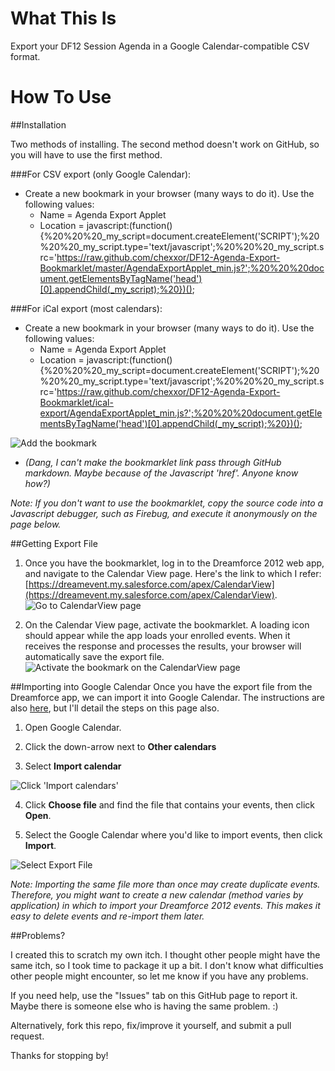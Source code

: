 What This Is
============

Export your DF12 Session Agenda in a Google Calendar-compatible CSV format.



How To Use
==========


##Installation

Two methods of installing. The second method doesn't work on GitHub, so you will have to use the first method.

###For CSV export (only Google Calendar):

- Create a new bookmark in your browser (many ways to do it). Use the following values:
    - Name = Agenda Export Applet
    - Location = javascript:(function(){%20%20%20_my_script=document.createElement('SCRIPT');%20%20%20_my_script.type='text/javascript';%20%20%20_my_script.src='https://raw.github.com/chexxor/DF12-Agenda-Export-Bookmarklet/master/AgendaExportApplet_min.js?';%20%20%20document.getElementsByTagName('head')[0].appendChild(_my_script);%20})();

###For iCal export (most calendars):

- Create a new bookmark in your browser (many ways to do it). Use the following values:
    - Name = Agenda Export Applet
    - Location = javascript:(function(){%20%20%20_my_script=document.createElement('SCRIPT');%20%20%20_my_script.type='text/javascript';%20%20%20_my_script.src='https://raw.github.com/chexxor/DF12-Agenda-Export-Bookmarklet/ical-export/AgendaExportApplet_min.js?';%20%20%20document.getElementsByTagName('head')[0].appendChild(_my_script);%20})();

![Add the bookmark](https://raw.github.com/chexxor/DF12-Agenda-Export-Bookmarklet/master/images/AddBookmark.png "Add Bookmark")

- *(Dang, I can't make the bookmarklet link pass through GitHub markdown. Maybe because of the Javascript 'href'. Anyone know how?)*

*Note: If you don't want to use the bookmarklet, copy the source code into a Javascript debugger, such as Firebug, and execute it anonymously on the page below.*


##Getting Export File
1. Once you have the bookmarklet, log in to the Dreamforce 2012 web app, and navigate to the Calendar View page. Here's the link to which I refer: [https://dreamevent.my.salesforce.com/apex/CalendarView](https://dreamevent.my.salesforce.com/apex/CalendarView).
![Go to CalendarView page](https://raw.github.com/chexxor/DF12-Agenda-Export-Bookmarklet/master/images/CalendarView.png "Go to CalendarView page")

2. On the Calendar View page, activate the bookmarklet. A loading icon should appear while the app loads your enrolled events. When it receives the response and processes the results, your browser will automatically save the export file.
![Activate the bookmark on the CalendarView page](https://raw.github.com/chexxor/DF12-Agenda-Export-Bookmarklet/master/images/BookmarkInBar.png "Activate the Bookmark")


##Importing into Google Calendar
Once you have the export file from the Dreamforce app, we can import it into Google Calendar. The instructions are also [here](http://support.google.com/calendar/bin/answer.py?hl=en&answer=37118), but I'll detail the steps on this page also.

1. Open Google Calendar.

2. Click the down-arrow next to **Other calendars**

3. Select **Import calendar**

![Click 'Import calendars'](https://raw.github.com/chexxor/DF12-Agenda-Export-Bookmarklet/master/images/SelectImport.png "Select 'Import calenders'")

4. Click **Choose file** and find the file that contains your events, then click **Open**.

5. Select the Google Calendar where you'd like to import events, then click **Import**.

![Select Export File](https://raw.github.com/chexxor/DF12-Agenda-Export-Bookmarklet/master/images/SelectExportFile.png "Select AgendaGoogleCsvExport.csv or AgendaIcalExport.ical and click 'Import'")

*Note: Importing the same file more than once may create duplicate events. Therefore, you might want to create a new calendar (method varies by application) in which to import your Dreamforce 2012 events. This makes it easy to delete events and re-import them later.*


##Problems?

I created this to scratch my own itch. I thought other people might have the same itch, so I took time to package it up a bit. I don't know what difficulties other people might encounter, so let me know if you have any problems.

If you need help, use the "Issues" tab on this GitHub page to report it. Maybe there is someone else who is having the same problem. :)

Alternatively, fork this repo, fix/improve it yourself, and submit a pull request.

Thanks for stopping by!



